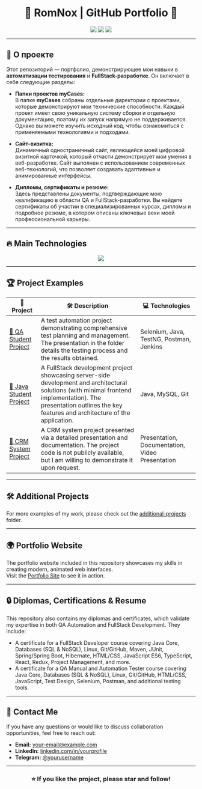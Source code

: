 <h1 align="center">🚀 RomNox | GitHub Portfolio 🚀</h1>

<p align="center">
  <img src="https://img.shields.io/github/stars/RomNox/Portfolio?style=for-the-badge">
  <img src="https://img.shields.io/github/forks/RomNox/Portfolio?style=for-the-badge">
  <img src="https://img.shields.io/github/license/RomNox/Portfolio?style=for-the-badge">
</p>

---

## 🌟 О проекте

Этот репозиторий — портфолио, демонстрирующее мои навыки в **автоматизации тестирования** и **FullStack-разработке**. Он включает в себя следующие разделы:

- **Папки проектов myCases:**  
  В папке **myCases** собраны отдельные директории с проектами, которые демонстрируют мои технические способности. Каждый проект имеет свою уникальную систему сборки и отдельную документацию, поэтому их запуск напрямую не поддерживается. Однако вы можете изучить исходный код, чтобы ознакомиться с применяемыми технологиями и подходами.

- **Сайт-визитка:**  
  Динамичный одностраничный сайт, являющийся моей цифровой визитной карточкой, который отчасти демонстрирует мои умения в веб-разработке. Сайт выполнен с использованием современных веб-технологий, что позволяет создавать адаптивные и анимированные интерфейсы.

- **Дипломы, сертификаты и резюме:**  
  Здесь представлены документы, подтверждающие мою квалификацию в области QA и FullStack-разработки. Вы найдете сертификаты об участии в специализированных курсах, дипломы и подробное резюме, в котором описаны ключевые вехи моей профессиональной карьеры.

---

## 🔥 Main Technologies

<p align="center">
  <img src="https://skillicons.dev/icons?i=java,js,html,css,git,linux,mysql,selenium,postman,jenkins">
</p>

---

## 🏆 Project Examples

| 🚀 Project                                                   | 🛠 Description                                                                                                                                                                                                                                      | 💻 Technologies                                      |
|--------------------------------------------------------------|------------------------------------------------------------------------------------------------------------------------------------------------------------------------------------------------------------------------------------------------------|-----------------------------------------------------|
| [📌 QA Student Project](https://github.com/RomNox/Portfolio/tree/main/myCases/qaStudentProject) | A test automation project demonstrating comprehensive test planning and management. The presentation in the folder details the testing process and the results obtained.                                                                      | Selenium, Java, TestNG, Postman, Jenkins             |
| [📌 Java Student Project](https://github.com/RomNox/Portfolio/tree/main/myCases/javaStudentProject) | A FullStack development project showcasing server-side development and architectural solutions (with minimal frontend implementation). The presentation outlines the key features and architecture of the application.                        | Java, MySQL, Git                                    |
| [📌 CRM System Project](https://github.com/RomNox/Portfolio/tree/main/myCases/crmProject)          | A CRM system project presented via a detailed presentation and documentation. The project code is not publicly available, but I am willing to demonstrate it upon request.                                                                         | Presentation, Documentation, Video Presentation     |

---

## 🛠 Additional Projects

For more examples of my work, please check out the [additional-projects](additional-projects/) folder.

---

## 🌍 Portfolio Website

The portfolio website included in this repository showcases my skills in creating modern, animated web interfaces.  
Visit the [Portfolio Site](site-portfolio/) to see it in action.

---

## 🔒 Diplomas, Certifications & Resume

This repository also contains my diplomas and certificates, which validate my expertise in both QA Automation and FullStack Development. They include:
- A certificate for a FullStack Developer course covering Java Core, Databases (SQL & NoSQL), Linux, Git/GitHub, Maven, JUnit, Spring/Spring Boot, Hibernate, HTML/CSS, JavaScript ES6, TypeScript, React, Redux, Project Management, and more.
- A certificate for a QA Manual and Automation Tester course covering Java Core, Databases (SQL & NoSQL), Linux, Git/GitHub, HTML/CSS, JavaScript, Test Design, Selenium, Postman, and additional testing tools.

---

## 📩 Contact Me

If you have any questions or would like to discuss collaboration opportunities, feel free to reach out:

- **Email:** [your-email@example.com](mailto:your-email@example.com)
- **LinkedIn:** [linkedin.com/in/yourprofile](https://linkedin.com/in/yourprofile)
- **Telegram:** [@yourusername](https://t.me/yourusername)

---

<h3 align="center">⭐️ If you like the project, please star and follow!</h3>
